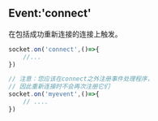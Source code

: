 ## Event:'connect'

在包括成功重新连接的连接上触发。

```js
socket.on('connect',()=>{
    //...
})

// 注意：您应该在connect之外注册事件处理程序，
// 因此重新连接时不会再次注册它们
socket.on('myevent',()=>{
    // ....
})
```